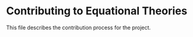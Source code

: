 # Contributing to Equational Theories
This file describes the contribution process for the project.
